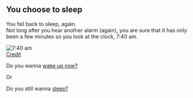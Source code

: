 ## You choose to sleep

You fall back to sleep, again.  
Not long after you hear another alarm (again), you are sure that it has only been a few minutes so you look at the clock, 7:40 am.

![7:40 am](../image/740clock.jpg)  
[Credit](http://kevinomooney.com/visual-orienteering/)

Do you wanna [wake up now?](choice1/wakeup3.md)

Or

Do you still wanna [sleep?](choice2/snooze3.md)